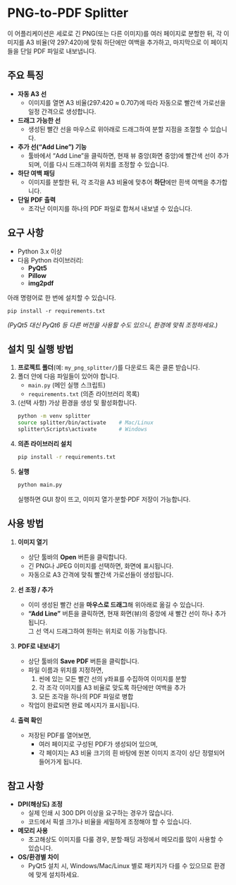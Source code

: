 
# PNG-to-PDF Splitter

이 어플리케이션은 세로로 긴 PNG(또는 다른 이미지)를 여러 페이지로 분할한 뒤, 각 이미지를 A3 비율(약 297:420)에 맞춰 하단에만 여백을 추가하고, 마지막으로 이 페이지들을 단일 PDF 파일로 내보냅니다.

## 주요 특징

- **자동 A3 선**  
  - 이미지를 열면 A3 비율(297:420 ≈ 0.707)에 따라 자동으로 빨간색 가로선을 일정 간격으로 생성합니다.
- **드래그 가능한 선**  
  - 생성된 빨간 선을 마우스로 위아래로 드래그하여 분할 지점을 조절할 수 있습니다.
- **추가 선(“Add Line”) 기능**  
  - 툴바에서 “Add Line”을 클릭하면, 현재 뷰 중앙(화면 중앙)에 빨간색 선이 추가되며, 이를 다시 드래그하여 위치를 조정할 수 있습니다.
- **하단 여백 패딩**  
  - 이미지를 분할한 뒤, 각 조각을 A3 비율에 맞추어 **하단**에만 흰색 여백을 추가합니다.
- **단일 PDF 출력**  
  - 조각난 이미지를 하나의 PDF 파일로 합쳐서 내보낼 수 있습니다.

## 요구 사항

- Python 3.x 이상
- 다음 Python 라이브러리:
  - **PyQt5**
  - **Pillow**
  - **img2pdf**

아래 명령어로 한 번에 설치할 수 있습니다.

```
pip install -r requirements.txt
```

*(PyQt5 대신 PyQt6 등 다른 버전을 사용할 수도 있으니, 환경에 맞춰 조정하세요.)*

## 설치 및 실행 방법

1. **프로젝트 폴더**(예: `my_png_splitter/`)를 다운로드 혹은 클론 받습니다.
2. 폴더 안에 다음 파일들이 있어야 합니다.
   - `main.py` (메인 실행 스크립트)
   - `requirements.txt` (의존 라이브러리 목록)
3. (선택 사항) 가상 환경을 생성 및 활성화합니다.
   ```bash
   python -m venv splitter
   source splitter/bin/activate    # Mac/Linux
   splitter\Scripts\activate       # Windows
   ```
4. **의존 라이브러리 설치**  
   ```bash
   pip install -r requirements.txt
   ```
5. **실행**  
   ```bash
   python main.py
   ```
   실행하면 GUI 창이 뜨고, 이미지 열기·분할·PDF 저장이 가능합니다.

## 사용 방법

1. **이미지 열기**  
   - 상단 툴바의 **Open** 버튼을 클릭합니다.  
   - 긴 PNG나 JPEG 이미지를 선택하면, 화면에 표시됩니다.  
   - 자동으로 A3 간격에 맞춰 빨간색 가로선들이 생성됩니다.

2. **선 조정 / 추가**  
   - 이미 생성된 빨간 선을 **마우스로 드래그**해 위아래로 옮길 수 있습니다.  
   - **“Add Line”** 버튼을 클릭하면, 현재 화면(뷰)의 중앙에 새 빨간 선이 하나 추가됩니다.  
     그 선 역시 드래그하여 원하는 위치로 이동 가능합니다.

3. **PDF로 내보내기**  
   - 상단 툴바의 **Save PDF** 버튼을 클릭합니다.  
   - 파일 이름과 위치를 지정하면,  
     1. 씬에 있는 모든 빨간 선의 y좌표를 수집하여 이미지를 분할  
     2. 각 조각 이미지를 A3 비율로 맞도록 하단에만 여백을 추가  
     3. 모든 조각을 하나의 PDF 파일로 병합  
   - 작업이 완료되면 완료 메시지가 표시됩니다.

4. **출력 확인**  
   - 저장된 PDF를 열어보면,  
     - 여러 페이지로 구성된 PDF가 생성되어 있으며,  
     - 각 페이지는 A3 비율 크기의 흰 바탕에 원본 이미지 조각이 상단 정렬되어 들어가게 됩니다.

## 참고 사항

- **DPI(해상도) 조정**  
  - 실제 인쇄 시 300 DPI 이상을 요구하는 경우가 많습니다.  
  - 코드에서 픽셀 크기나 비율을 세밀하게 조정해야 할 수 있습니다.
- **메모리 사용**  
  - 초고해상도 이미지를 다룰 경우, 분할·패딩 과정에서 메모리를 많이 사용할 수 있습니다.
- **OS/환경별 차이**  
  - PyQt5 설치 시, Windows/Mac/Linux 별로 패키지가 다를 수 있으므로 환경에 맞게 설치하세요.

